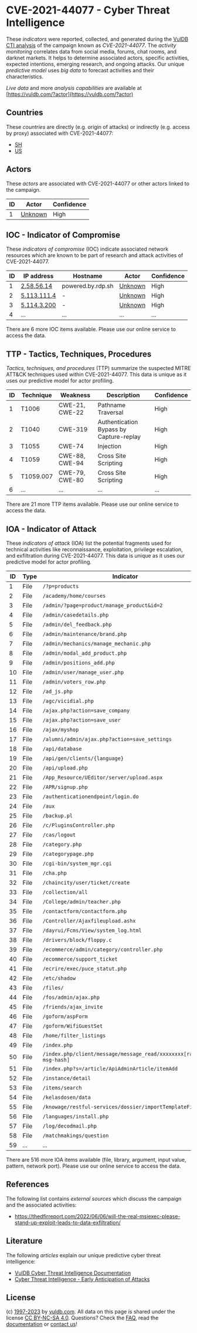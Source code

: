 # CVE-2021-44077 - Cyber Threat Intelligence

These _indicators_ were reported, collected, and generated during the [VulDB CTI analysis](https://vuldb.com/?kb.cti) of the campaign known as _CVE-2021-44077_. The _activity monitoring_ correlates data from social media, forums, chat rooms, and darknet markets. It helps to determine associated actors, specific activities, expected intentions, emerging research, and ongoing attacks. Our unique _predictive model_ uses _big data_ to forecast activities and their characteristics.

_Live data_ and more _analysis capabilities_ are available at [https://vuldb.com/?actor](https://vuldb.com/?actor)

## Countries

These _countries_ are directly (e.g. origin of attacks) or indirectly (e.g. access by proxy) associated with CVE-2021-44077:

* [SH](https://vuldb.com/?country.sh)
* [US](https://vuldb.com/?country.us)

## Actors

These _actors_ are associated with CVE-2021-44077 or other actors linked to the campaign.

ID | Actor | Confidence
-- | ----- | ----------
1 | [Unknown](https://vuldb.com/?actor.unknown) | High

## IOC - Indicator of Compromise

These _indicators of compromise_ (IOC) indicate associated network resources which are known to be part of research and attack activities of CVE-2021-44077.

ID | IP address | Hostname | Actor | Confidence
-- | ---------- | -------- | ----- | ----------
1 | [2.58.56.14](https://vuldb.com/?ip.2.58.56.14) | powered.by.rdp.sh | [Unknown](https://vuldb.com/?actor.unknown) | High
2 | [5.113.111.4](https://vuldb.com/?ip.5.113.111.4) | - | [Unknown](https://vuldb.com/?actor.unknown) | High
3 | [5.114.3.200](https://vuldb.com/?ip.5.114.3.200) | - | [Unknown](https://vuldb.com/?actor.unknown) | High
4 | ... | ... | ... | ...

There are 6 more IOC items available. Please use our online service to access the data.

## TTP - Tactics, Techniques, Procedures

_Tactics, techniques, and procedures_ (TTP) summarize the suspected MITRE ATT&CK techniques used within CVE-2021-44077. This data is unique as it uses our predictive model for actor profiling.

ID | Technique | Weakness | Description | Confidence
-- | --------- | -------- | ----------- | ----------
1 | T1006 | CWE-21, CWE-22 | Pathname Traversal | High
2 | T1040 | CWE-319 | Authentication Bypass by Capture-replay | High
3 | T1055 | CWE-74 | Injection | High
4 | T1059 | CWE-88, CWE-94 | Cross Site Scripting | High
5 | T1059.007 | CWE-79, CWE-80 | Cross Site Scripting | High
6 | ... | ... | ... | ...

There are 21 more TTP items available. Please use our online service to access the data.

## IOA - Indicator of Attack

These _indicators of attack_ (IOA) list the potential fragments used for technical activities like reconnaissance, exploitation, privilege escalation, and exfiltration during CVE-2021-44077. This data is unique as it uses our predictive model for actor profiling.

ID | Type | Indicator | Confidence
-- | ---- | --------- | ----------
1 | File | `/?p=products` | Medium
2 | File | `/academy/home/courses` | High
3 | File | `/admin/?page=product/manage_product&id=2` | High
4 | File | `/admin/casedetails.php` | High
5 | File | `/admin/del_feedback.php` | High
6 | File | `/admin/maintenance/brand.php` | High
7 | File | `/admin/mechanics/manage_mechanic.php` | High
8 | File | `/admin/modal_add_product.php` | High
9 | File | `/admin/positions_add.php` | High
10 | File | `/admin/user/manage_user.php` | High
11 | File | `/admin/voters_row.php` | High
12 | File | `/ad_js.php` | Medium
13 | File | `/agc/vicidial.php` | High
14 | File | `/ajax.php?action=save_company` | High
15 | File | `/ajax.php?action=save_user` | High
16 | File | `/ajax/myshop` | Medium
17 | File | `/alumni/admin/ajax.php?action=save_settings` | High
18 | File | `/api/database` | High
19 | File | `/api/gen/clients/{language}` | High
20 | File | `/api/upload.php` | High
21 | File | `/App_Resource/UEditor/server/upload.aspx` | High
22 | File | `/APR/signup.php` | High
23 | File | `/authenticationendpoint/login.do` | High
24 | File | `/aux` | Low
25 | File | `/backup.pl` | Medium
26 | File | `/c/PluginsController.php` | High
27 | File | `/cas/logout` | Medium
28 | File | `/category.php` | High
29 | File | `/categorypage.php` | High
30 | File | `/cgi-bin/system_mgr.cgi` | High
31 | File | `/cha.php` | Medium
32 | File | `/chaincity/user/ticket/create` | High
33 | File | `/collection/all` | High
34 | File | `/College/admin/teacher.php` | High
35 | File | `/contactform/contactform.php` | High
36 | File | `/Controller/Ajaxfileupload.ashx` | High
37 | File | `/dayrui/Fcms/View/system_log.html` | High
38 | File | `/drivers/block/floppy.c` | High
39 | File | `/ecommerce/admin/category/controller.php` | High
40 | File | `/ecommerce/support_ticket` | High
41 | File | `/ecrire/exec/puce_statut.php` | High
42 | File | `/etc/shadow` | Medium
43 | File | `/files/` | Low
44 | File | `/fos/admin/ajax.php` | High
45 | File | `/friends/ajax_invite` | High
46 | File | `/goform/aspForm` | High
47 | File | `/goform/WifiGuestSet` | High
48 | File | `/home/filter_listings` | High
49 | File | `/index.php` | Medium
50 | File | `/index.php/client/message/message_read/xxxxxxxx[random-msg-hash]` | High
51 | File | `/index.php?s=/article/ApiAdminArticle/itemAdd` | High
52 | File | `/instance/detail` | High
53 | File | `/items/search` | High
54 | File | `/kelasdosen/data` | High
55 | File | `/knowage/restful-services/dossier/importTemplateFile` | High
56 | File | `/languages/install.php` | High
57 | File | `/log/decodmail.php` | High
58 | File | `/matchmakings/question` | High
59 | ... | ... | ...

There are 516 more IOA items available (file, library, argument, input value, pattern, network port). Please use our online service to access the data.

## References

The following list contains _external sources_ which discuss the campaign and the associated activities:

* https://thedfirreport.com/2022/06/06/will-the-real-msiexec-please-stand-up-exploit-leads-to-data-exfiltration/

## Literature

The following _articles_ explain our unique predictive cyber threat intelligence:

* [VulDB Cyber Threat Intelligence Documentation](https://vuldb.com/?kb.cti)
* [Cyber Threat Intelligence - Early Anticipation of Attacks](https://www.scip.ch/en/?labs.20201022)

## License

(c) [1997-2023](https://vuldb.com/?kb.changelog) by [vuldb.com](https://vuldb.com/?kb.about). All data on this page is shared under the license [CC BY-NC-SA 4.0](https://creativecommons.org/licenses/by-nc-sa/4.0/). Questions? Check the [FAQ](https://vuldb.com/?kb.faq), read the [documentation](https://vuldb.com/?kb) or [contact us](https://vuldb.com/?contact)!
